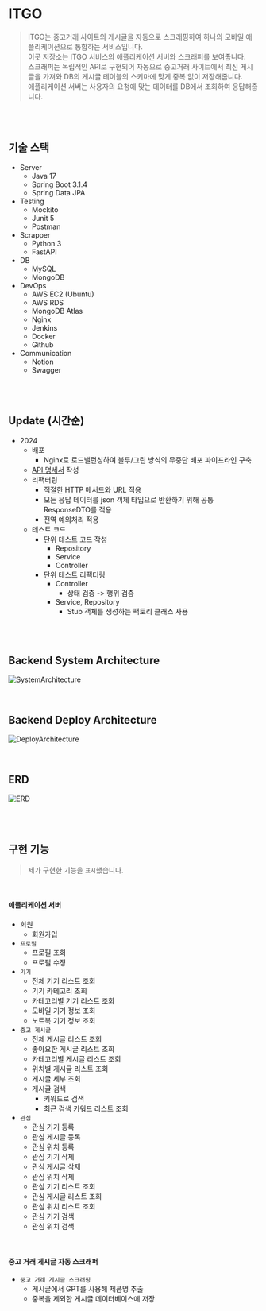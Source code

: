 # ITGO
> ITGO는 중고거래 사이트의 게시글을 자동으로 스크래핑하여 하나의 모바일 애플리케이션으로 통합하는 서비스입니다.  
이곳 저장소는 ITGO 서비스의 애플리케이션 서버와 스크래퍼를 보여줍니다.  
스크래퍼는 독립적인 API로 구현되어 자동으로 중고거래 사이트에서 최신 게시글을 가져와 DB의 게시글 테이블의 스키마에 맞게 중복 없이 저장해줍니다.  
애플리케이션 서버는 사용자의 요청에 맞는 데이터를 DB에서 조회하여 응답해줍니다. 



<br/><br/>

## 기술 스택
- Server
  - Java 17
  - Spring Boot 3.1.4
  - Spring Data JPA
- Testing
  - Mockito
  - Junit 5
  - Postman
- Scrapper
  - Python 3
  - FastAPI
- DB
  - MySQL
  - MongoDB
- DevOps
  - AWS EC2 (Ubuntu)
  - AWS RDS
  - MongoDB Atlas
  - Nginx
  - Jenkins
  - Docker
  - Github
- Communication
  - Notion
  - Swagger
  

<br/><br/>

## Update (시간순)

- 2024
  - 배포
    - Nginx로 로드밸런싱하여 블루/그린 방식의 무중단 배포 파이프라인 구축
  - [API 명세서](https://iamjeonjuho.notion.site/API-Doc-bc06ae45699542618be24db7850c249d?pvs=74) 작성
  - 리팩터링
    - 적절한 HTTP 메서드와 URL 적용
    - 모든 응답 데이터를 json 객체 타입으로 반환하기 위해 공통 ResponseDTO<T>를 적용
    - 전역 예외처리 적용
  - 테스트 코드
    - 단위 테스트 코드 작성
      - Repository
      - Service
      - Controller
    - 단위 테스트 리팩터링
      - Controller
        - 상태 검증 -> 행위 검증
      - Service, Repository
        - Stub 객체를 생성하는 팩토리 클래스 사용

<br/><br/>

## Backend System Architecture
![SystemArchitecture](./image/SystemArchitecture.drawio.png)

<br/>

## Backend Deploy Architecture
![DeployArchitecture](./image/DeployArchitecture.drawio.png)

<br/>

## ERD
![ERD](./image/gul_erd.drawio.png)

<br/><br/>

## 구현 기능
> 제가 구현한 기능을 `표시`했습니다.

<br/>

#### 애플리케이션 서버
- 회원
  - 회원가입 
- `프로필`
  - 프로필 조회
  - 프로필 수정
- `기기`
  - 전체 기기 리스트 조회
  - 기기 카테고리 조회
  - 카테고리별 기기 리스트 조회
  - 모바일 기기 정보 조회
  - 노트북 기기 정보 조회
- `중고 게시글`
  - 전체 게시글 리스트 조회
  - 좋아요한 게시글 리스트 조회
  - 카테고리별 게시글 리스트 조회
  - 위치별 게시글 리스트 조회
  - 게시글 세부 조회
  - 게시글 검색
    - 키워드로 검색
    - 최근 검색 키워드 리스트 조회
- `관심`
  - 관심 기기 등록
  - 관심 게시글 등록
  - 관심 위치 등록
  - 관심 기기 삭제
  - 관심 게시글 삭제
  - 관심 위치 삭제
  - 관심 기기 리스트 조회
  - 관심 게시글 리스트 조회
  - 관심 위치 리스트 조회
  - 관심 기기 검색
  - 관심 위치 검색

<br/>

#### 중고 거래 게시글 자동 스크래퍼
- `중고 거래 게시글 스크래핑`
  - 게시글에서 GPT를 사용해 제품명 추출
  - 중복을 제외한 게시글 데이터베이스에 저장

<br/>
